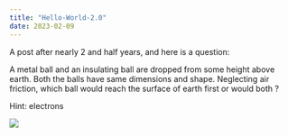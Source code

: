 ```yaml
---
title: "Hello-World-2.0"
date: 2023-02-09
---
```

A post after nearly 2 and half years, and here is a question:

A metal ball and an insulating ball are dropped from some height above earth. Both the balls have same dimensions and shape. Neglecting air friction, which ball would reach the surface of earth first or would both ?

Hint: electrons

<img src = "https://latex.codecogs.com/svg.image?\displaystyle\sum_{k=3}^5&space;k^2=3^2&plus;4^2&plus;5^2=50&space;"></img> 
